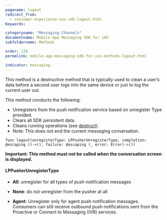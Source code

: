 ```yaml
---
pagename: logout
redirect_from:
  - consumer-experience-ios-sdk-logout.html
Keywords:

categoryname: "Messaging Channels"
documentname: Mobile App Messaging SDK for iOS
subfoldername: Methods

order: 120
permalink: mobile-app-messaging-sdk-for-ios-methods-logout.html

indicator: messaging
---
```


This method is a destructive method that is typically used to clean a user’s data before a second user logs into the same device or just to log the current user out.

This method conducts the following:

* Unregisters from the push notification service based on unregister Type provided.
* Clears all SDK persistent data.
* Cleans running operations (see [destruct](consumer-experience-ios-sdk-destruct.html)).
* Note: This does not end the current messaging conversation.

`func logout(unregisterType: LPPusherUnregisterType,
            completion: @escaping ()->(),
            failure: @escaping (_ error: Error)->())`

**Important: This method must not be called when the conversation screen is displayed.**


#### LPPusherUnregisterType
* **All**: unregister for all types of push notification messages

* **None**: do not unregister from the pusher at all

* **Agent**: Unregister only for agent push notification messages. Consumers can still receive outbound push notifications sent from the Proactive or Connect to Messaging (IVR) services.